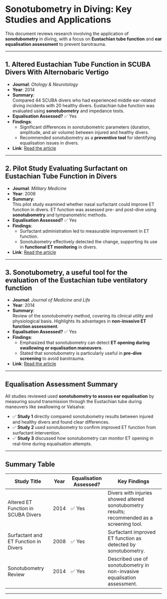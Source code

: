# Sonotubometry in Diving: Key Studies and Applications

This document reviews research involving the application of **sonotubometry** in diving, with a focus on **Eustachian tube function** and **ear equalisation assessment** to prevent barotrauma.

---

## 1. Altered Eustachian Tube Function in SCUBA Divers With Alternobaric Vertigo

- **Journal**: *Otology & Neurotology*
- **Year**: 2014
- **Summary**:  
  Compared 44 SCUBA divers who had experienced middle ear-related diving incidents with 20 healthy divers. Eustachian tube function was evaluated using **sonotubometry** and impedance tests.
- **Equalisation Assessed?** ✅ Yes  
- **Findings**:  
  - Significant differences in sonotubometric parameters (duration, amplitude, and air volume) between injured and healthy divers.
  - Recommended sonotubometry as a **preventive tool** for identifying equalisation issues in divers.
- **Link**: [Read the article](https://journals.lww.com/otology-neurotology/Abstract/2014/06000/Altered_Eustachian_Tube_Function_in_SCUBA_Divers.19.aspx)

---

## 2. Pilot Study Evaluating Surfactant on Eustachian Tube Function in Divers

- **Journal**: *Military Medicine*
- **Year**: 2008
- **Summary**:  
  This pilot study examined whether nasal surfactant could improve ET function in divers. ET function was assessed pre- and post-dive using **sonotubometry** and tympanometric methods.
- **Equalisation Assessed?** ✅ Yes  
- **Findings**:  
  - Surfactant administration led to measurable improvement in ET function.
  - Sonotubometry effectively detected the change, supporting its use in **functional ET monitoring** in divers.
- **Link**: [Read the article](https://academic.oup.com/milmed/article/173/12/1225/4265801)

---

## 3. Sonotubometry, a useful tool for the evaluation of the Eustachian tube ventilatory function 

- **Journal**: *Journal of Medicine and Life*
- **Year**: 2014
- **Summary**:  
  Review of the sonotubometry method, covering its clinical utility and physiological basis. Highlights its advantages in **non-invasive ET function assessment**.
- **Equalisation Assessed?** ✅ Yes  
- **Findings**:  
  - Emphasized that sonotubometry can detect **ET opening during swallowing or equalisation maneuvers**.
  - Stated that sonotubometry is particularly useful in **pre-dive screening** to avoid barotrauma.
- **Link**: [Read the article](https://medandlife.org/wp-content/uploads/JMedLife-07-604.pdf)

---

## Equalisation Assessment Summary

All studies reviewed used **sonotubometry to assess ear equalisation** by measuring sound transmission through the Eustachian tube during maneuvers like swallowing or Valsalva:

- ✅ **Study 1** directly compared sonotubometry results between injured and healthy divers and found clear differences.
- ✅ **Study 2** used sonotubometry to confirm improved ET function from surfactant intervention.
- ✅ **Study 3** discussed how sonotubometry can monitor ET opening in real-time during equalisation attempts.

---

## Summary Table

| Study Title | Year | Equalisation Assessed? | Key Findings |
|-------------|------|------------------------|--------------|
| Altered ET Function in SCUBA Divers | 2014 | ✅ Yes | Divers with injuries showed altered sonotubometry results; recommended as a screening tool. |
| Surfactant and ET Function in Divers | 2008 | ✅ Yes | Surfactant improved ET function as detected by sonotubometry. |
| Sonotubometry Review | 2014 | ✅ Yes | Described use of sonotubometry in non-invasive equalisation assessment. |

---
